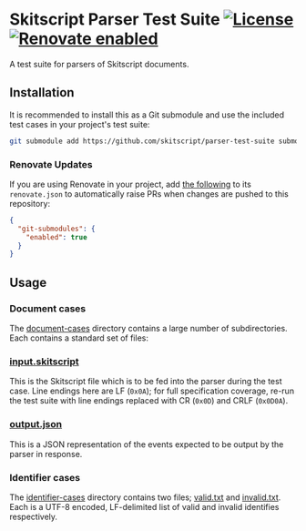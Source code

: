 # Skitscript Parser Test Suite [![License](https://img.shields.io/github/license/skitscript/parser-test-suite.svg)](https://github.com/skitscript/parser-test-suite/blob/master/license) [![Renovate enabled](https://img.shields.io/badge/renovate-enabled-brightgreen.svg)](https://renovatebot.com/)

A test suite for parsers of Skitscript documents.

## Installation

It is recommended to install this as a Git submodule and use the included test
cases in your project's test suite:

```bash
git submodule add https://github.com/skitscript/parser-test-suite submodules/skitscript/parser-test-suite
```

### Renovate Updates

If you are using Renovate in your project, add
[the following](https://docs.renovatebot.com/modules/manager/git-submodules/) to
its `renovate.json` to automatically raise PRs when changes are pushed to this
repository:

```json
{
  "git-submodules": {
    "enabled": true
  }
}
```

## Usage

### Document cases

The [document-cases](./document-cases) directory contains a large number of
subdirectories.  Each contains a standard set of files:

### [input.skitscript](./document-cases/valid/input.skitscript)

This is the Skitscript file which is to be fed into the parser during the test
case.  Line endings here are LF (`0x0A`); for full specification coverage,
re-run the test suite with line endings replaced with CR (`0x0D`) and
CRLF (`0x0D0A`).

### [output.json](./document-cases/valid/output.json)

This is a JSON representation of the events expected to be output by the parser
in response.

### Identifier cases

The [identifier-cases](./identifier-cases) directory contains two files;
[valid.txt](./identifier-cases/valid.txt) and
[invalid.txt](./identifier-cases/invalid.txt).  Each is a UTF-8 encoded,
LF-delimited list of valid and invalid identifies respectively.
